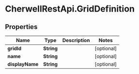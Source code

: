 # CherwellRestApi.GridDefinition

## Properties
Name | Type | Description | Notes
------------ | ------------- | ------------- | -------------
**gridId** | **String** |  | [optional] 
**name** | **String** |  | [optional] 
**displayName** | **String** |  | [optional] 


